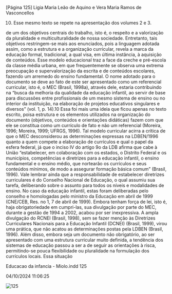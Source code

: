 [Página 125]
Ligia Maria Leão de Aquino e Vera Maria Ramos de Vasconcellos

10. Esse mesmo texto se repete na
apresentação dos volumes 2 e 3.

de um dos objetivos centrais do trabalho, isto é, o respeito e a valorização da pluralidade e multiculturalidade de nossa sociedade.
Entretanto, tais objetivos restringem-se mais aos enunciados, pois a
linguagem adotada assim, como a estrutura e a organização curricular, revela a marca da educação formal, tradicional, a qual visa, em
última instância, à aquisição de conteúdos. Esse modelo educacional
traz a face da creche e pré-escola da classe média urbana, em que
frequentemente se observa uma extrema preocupação e supervalorização da escrita e de conteúdos escolares, fazendo um arremedo do
ensino fundamental.
O nome adotado para o documento se deve ao fato de este ser apresentado como um referencial curricular, isto é, o MEC (Brasil, 1998a),
através dele, estaria contribuindo na “busca da melhoria da qualidade
da educação infantil, ao servir de base para discussões entre profissionais de um mesmo sistema de ensino ou no interior da instituição,
na elaboração de projetos educativos singulares e diversos” (vol. 1,
p. 14).10
Essa foi mais uma ideia que ficou apenas no texto escrito, poisa
estrutura e os elementos utilizados na organização do documento (objetivos, conteúdos e orientações didáticas) fazem com que ele se constitua como um currículo de fato e não um referencial (Moreira, 1996;
Moreira, 1999; UFRGS, 1996). Tal modelo curricular acirra a crítica de
que o MEC desconsiderou as determinações expressas na LDBEN/1996
quanto a quem compete a elaboração de currículos e qual o papel da
esfera federal, já que o inciso IV do artigo 9o da LDB afirma que cabe à
União “estabelecer, em colaboração com os estados, o Distrito Federal
e os municípios, competências e diretrizes para a educação infantil,
o ensino fundamental e o ensino médio, que nortearão os currículos
e seus conteúdos mínimos, de modo a assegurar formação básica
comum” (Brasil, 1996).
Vale lembrar ainda que a responsabilidade de estabelecer diretrizes
curriculares é do Conselho Nacional de Educação, o qual assumiu sua
tarefa, deliberando sobre o assunto para todos os níveis e modalidades
de ensino. No caso da educação infantil, estas foram deliberadas pelo
conselho e homologadas pelo ministro da Educação em abril de 1999
(CNE/CEB, Res. no 1, 7 de abril de 1999). Embora tenham força de lei,
isto é, haja obrigatoriedade em cumpri-las, sua divulgação por parte
do MEC, durante a gestão de 1994 a 2002, acabou por ser inexpressiva.
A ampla divulgação do RCNEI (Brasil, 1998), sem se fazer menção
às Diretrizes Curriculares Nacionais para a Educação Infantil (DCNEI)
(Brasil, 1999), virou uma prática, que não acatou as determinações
postas pela LDBEN (Brasil, 1996). Além disso, embora seja um documento não obrigatório, ao ser apresentado com uma estrutura curricular muito definida, a tendência dos sistemas de educação passou
a ser a de seguir as orientações à risca, permitindo-se pouca flexibilidade ou pluralidade na formulação dos currículos locais. Essa situação


Educacao da infancia - Miolo.indd 125

04/10/2024 11:06:25

![125](./img/page_125-01.jpg)
